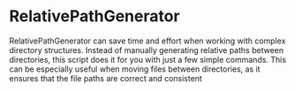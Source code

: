 # RelativePathGenerator

RelativePathGenerator can save time and effort when working with complex directory structures. Instead of manually generating relative paths between directories, this script does it for you with just a few simple commands. This can be especially useful when moving files between directories, as it ensures that the file paths are correct and consistent
